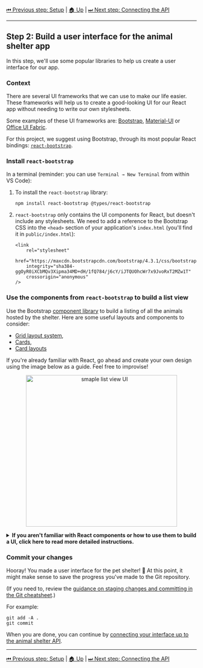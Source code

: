 [⏮ Previous step: Setup](./01-setup.md)&nbsp;|&nbsp;[🏠 Up](./00-index.md)&nbsp;|&nbsp;[⏭ Next step: Connecting the API](./03-connecting-the-api.md)

----

## Step 2: Build a user interface for the animal shelter app

In this step, we'll use some popular libraries to help us create a user interface for our app.

### Context

There are several UI frameworks that we can use to make our life easier.
These frameworks will help us to create a good-looking UI for our React app
without needing to write our own stylesheets.

Some examples of these UI frameworks are: [Bootstrap], [Material-UI] or
[Office UI Fabric].

For this project, we suggest using Bootstrap, through its most popular React
bindings: [`react-bootstrap`].

### Install `react-bootstrap`

In a terminal (reminder: you can use `Terminal → New Terminal` from within VS Code):

1. To install the `react-bootstrap` library:

       npm install react-bootstrap @types/react-bootstrap

2. `react-bootstrap` only contains the UI components for React, but doesn't
   include any stylesheets. We need to add a reference to the Bootstrap CSS into
   the `<head>` section of your application's `index.html` (you'll find it in
   `public/index.html`):

       <link
           rel="stylesheet"
           href="https://maxcdn.bootstrapcdn.com/bootstrap/4.3.1/css/bootstrap.min.css"
           integrity="sha384-ggOyR0iXCbMQv3Xipma34MD+dH/1fQ784/j6cY/iJTQUOhcWr7x9JvoRxT2MZw1T"
           crossorigin="anonymous"
       />

### Use the components from `react-bootstrap` to build a list view

Use the Bootstrap [component library][react-components] to build a listing of
all the animals hosted by the shelter. Here are some useful layouts and
components to consider:

- [Grid layout system](https://react-bootstrap.github.io/layout/grid/),
- [Cards](https://react-bootstrap.github.io/components/cards/),
- [Card layouts](https://react-bootstrap.github.io/components/cards/#card-layout)

If you're already familiar with React, go ahead and create your own design
using the image below as a guide. Feel free to improvise!

<p align="center">
<img src="https://user-images.githubusercontent.com/1350095/56684256-48f43600-66c7-11e9-9e9b-648d118fb76f.jpg" alt="smaple list view UI" width="400"/>
</p>

<details>
<summary><b>If you aren't familiar with React components or how to use them to build a UI,
click here to read more detailed instructions.
</b></summary><br>

### Adding a PetCard component

To visualise the details of a single pet we create a React component to represent the Pet "card".

1. Create a file in the `src\` directory called `PetCard.tsx`.

2. You can create a simple React component within this file that might look like this:

   ```tsx
   import React, { Component } from 'react';

   class PetCard extends Component {
     render() {
         return <div>I'm a pet card!</div>;
     }
   }

   export default PetCard;
   ```

3. Make the `render()` method do something a bit more interesting! For
   example, instead of returning a `<div>` with some text in, you could use the
   [`react-bootstrap`] `Card` component to represent one of our furry friends.

   Check out the [documentation for the `Card` component first][bst-cards].
   Note that you'll need to add imports for the components you use!

   Your result might look like:

    ```tsx
    return (
      <Card style={{ width: '18rem' }}>
        <Card.Img variant="top" src={"https://source.unsplash.com/collection/212527/200x200/?sig=" + Math.floor(Math.random() * 100)} />
        <Card.Body>
          <Card.Title>{this.props.pet.name}</Card.Title>
          <Card.Text>{this.props.pet.description}</Card.Text>
          <Button variant="primary">Adopt</Button>
        </Card.Body>
      </Card>
    );
    ```

4. You'll also need to define the properties ("props") passed into the
   `PetCard` component. Update the start of your PetCard component to include a
   definition of the expected structure of a Pet, and the properties that will
   be passed into the component:

   ```tsx
   ...
   interface Pet {
     name: string,
     description: string,
   }

   type Props = {
     pet: Pet
   };

   class PetCard extends Component<Props> {
     ...
   ```

### Create a grid layout in the main page

In the main page of our application (`src\App.tsx`), we'll replace the boilerplate from `create-react-app` with our own grid layout to display multiple pets.

1. First of all, as we are not yet fetching the list of pets from the
   backend, let's create some data for fake pets so that we can test our
   layout. In `src\App.tsx`, after the imports but before `const App`, add
   something like the following:

   ```tsx
   var mockedPets = [
     { id: 1, name: "Berty", description: "Has a good nose for truffles" },
     { id: 2, name: "Argo", description: "A superhero (of the dog world)" },
     { id: 3, name: "Fred", description: "Has opinions about sausages" },
   ];
   ```

2. To create a grid view of the animals in the shelter, we can use some of
   the components Bootstrap offers such as `Container`, `Row` and `Col`. See
   [`react-bootstrap`'s grid docs][bst-grid] for more information.

   Here's one way you could choose to lay out the pets. This code replaces
   the code in the block under `const App: React.FC = () => {`:

   ```tsx
   return (
     <Container>
       <Row>
       <Col>
         <CardColumns>
         {
           mockedPets.map((pet) => <PetCard key={pet.id} pet={pet} />)
         }
         </CardColumns>
       </Col>
       </Row>
     </Container>
   );
   ```

   (Don't forget you'll need to add imports for the components you use. VS
   Code can help with this: try pressing `Ctrl + .` with the cursor on a
   component with a squiggly underline.)

3. Check your browser. Hopefully at this point you should be able to see a
   list of pets laid out nicely on your main page.
</details>

### Commit your changes

Hooray! You made a user interface for the pet shelter! 🥳 At this point, it
might make sense to save the progress you've made to the Git repository.

(If you need to, review the [guidance on staging changes and committing in the
Git cheatsheet](../git-cheatsheet.md#commit).)

For example:

    git add -A .
    git commit

When you are done, you can continue by [connecting your interface up to the
animal shelter API](./03-connecting-the-api.md).

[Bootstrap]: https://getbootstrap.com/
[`react-bootstrap`]: https://react-bootstrap.github.io/
[Material-UI]: https://material-ui.com/
[Office UI Fabric]: https://developer.microsoft.com/en-us/fabric
[bst-cards]: https://react-bootstrap.github.io/components/cards/
[bst-grid]: https://react-bootstrap.github.io/layout/grid/
[react-components]: https://reactjs.org/docs/components-and-props.html

----

[⏮ Previous step: Setup](./01-setup.md)&nbsp;|&nbsp;[🏠 Up](./00-index.md)&nbsp;|&nbsp;[⏭ Next step: Connecting the API](./03-connecting-the-api.md)